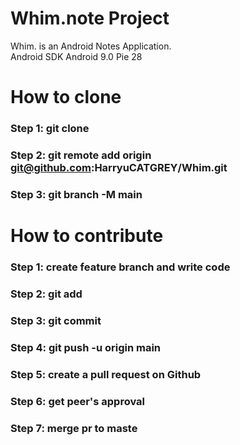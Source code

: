 # Whim.note Project
Whim. is an Android Notes Application.<br>
Android SDK Android 9.0 Pie 28  


# How to clone
### Step 1: git clone
### Step 2: git remote add origin git@github.com:HarryuCATGREY/Whim.git
### Step 3: git branch -M main



# How to contribute
### Step 1: create feature branch and write code
### Step 2: git add
### Step 3: git commit
### Step 4: git push -u origin main
### Step 5: create a pull request on Github
### Step 6: get peer's approval
### Step 7: merge pr to maste
